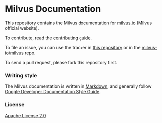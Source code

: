 # Milvus Documentation

This repository contains the Milvus documentation for [milvus.io](https://www.milvus.io/) (Milvus official website). 

To contribute, read the [contributing guide](CONTRIBUTING.md).

To file an issue, you can use the tracker in [this repository](https://github.com/milvus-io/docs/issues/new/choose) or in the [milvus-io/milvus]([https://github.com/milvus-io/milvus/issues/new?assignees=&labels=&template=documentation-request.md&title=%5BDOC%5D](https://github.com/milvus-io/milvus/issues/new?assignees=&labels=&template=documentation-request.md&title=[DOC])) repo.

To send a pull request, please fork this repository first.

### Writing style

The Milvus documentation is written in [Markdown](https://commonmark.org/help/), and generally follow [Google Developer Documentation Style Guide](https://developers.google.com/style/).

### License

[Apache License 2.0](LICENSE.md)